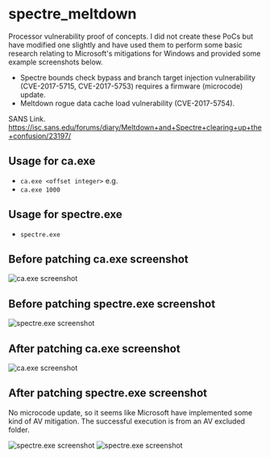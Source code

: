 # spectre_meltdown

Processor vulnerability proof of concepts. I did not create these PoCs but have modified one slightly and have used them to perform some basic research relating to Microsoft's mitigations for Windows and provided some example screenshots below.

- Spectre bounds check bypass and branch target injection vulnerability (CVE-2017-5715, CVE-2017-5753) requires a firmware (microcode) update.
- Meltdown rogue data cache load vulnerability (CVE-2017-5754).

SANS Link. https://isc.sans.edu/forums/diary/Meltdown+and+Spectre+clearing+up+the+confusion/23197/

## Usage for ca.exe
- `ca.exe <offset integer>`
e.g. 
- `ca.exe 1000`

## Usage for spectre.exe
- `spectre.exe`

## Before patching ca.exe screenshot

![ca.exe screenshot](https://github.com/bao7uo/spectre_meltdown/raw/master/images/ca_screenshot.png)

## Before patching spectre.exe screenshot

![spectre.exe screenshot](https://github.com/bao7uo/spectre_meltdown/raw/master/images/spectre_screenshot.png)

## After patching ca.exe screenshot

![ca.exe screenshot](https://github.com/bao7uo/spectre_meltdown/raw/master/images/ca_after_screenshot.png)

## After patching spectre.exe screenshot

No microcode update, so it seems like Microsoft have implemented some kind of AV mitigation. The successful execution is from an AV excluded folder.

![spectre.exe screenshot](https://github.com/bao7uo/spectre_meltdown/raw/master/images/spectre_after_screenshot.png)
![spectre.exe screenshot](https://github.com/bao7uo/spectre_meltdown/raw/master/images/spectre_av_screenshot.png)
